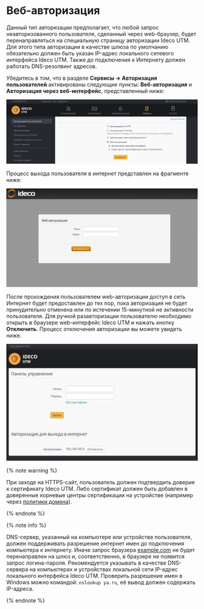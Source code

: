 # Веб-авторизация

Данный тип авторизации предполагает, что любой запрос неавторизованного пользователя, сделанный через web-браузер, будет перенаправляться на специальную страницу авторизации Ideco UTM. Для этого типа авторизации в качестве шлюза по умолчанию обязательно должен быть указан IP-адрес локального сетевого интерфейса Ideco UTM. Также до подключения к Интернету должен работать DNS-резолвинг адресов.

Убедитесь в том, что в разделе **Сервисы -> Авторизация пользователей** активированы следующие пункты: **Веб-авторизация** и **Авторизация через веб-интерфейс**, представленный ниже:

![](../attachments/1278081/10387459.png)

Процесс выхода пользователя в интернет представлен на фрагменте ниже:

![](../attachments/1278081/10387458.png)

После прохождения пользователем web-авторизации доступ в сеть Интернет будет предоставлен до тех пор, пока авторизация не будет принудительно отменена или по истечении 15-минутной не активности пользователя. Для ручной разавторизации пользователю необходимо открыть в браузере web-интерфейс Ideco UTM и нажать кнопку **Отключить**. Процесс отключения авторизации вы можете увидеть ниже.

![](../attachments/1278081/10387463.png)

{% note warning %}

При заходе на HTTPS-сайт, пользователь должен подтвердить доверие к сертификату Ideco UTM. Либо сертификат должен быть добавлен в доверенные корневые центры сертификации на устройстве (например через [политики домена](../access-rules/content-filter/filtering-https-traffic.md)).

{% endnote %}

{% note info %}

DNS-сервер, указанный на компьютере или устройстве пользователя, должен поддерживать разрешение интернет имен до подключения компьютера к интернету. Иначе запрос браузера [example.com](http://example.com) не будет перенаправлен на шлюз и, соответственно, в браузере не появится запрос логина-пароля. Рекомендуется указывать в качестве DNS-сервера на компьютерах и устройствах локальной сети IP-адрес локального интерфейса Ideco UTM. Проверить разрешение имен в Windows можно командой: `nslookup ya.ru`, её вывод должен содержать IP-адреса.

{% endnote %}


